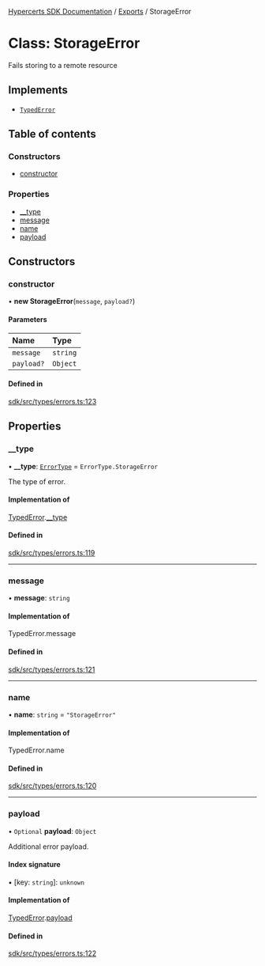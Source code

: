 [Hypercerts SDK Documentation](../README.md) / [Exports](../modules.md) / StorageError

# Class: StorageError

Fails storing to a remote resource

## Implements

- [`TypedError`](../interfaces/TypedError.md)

## Table of contents

### Constructors

- [constructor](StorageError.md#constructor)

### Properties

- [\_\_type](StorageError.md#__type)
- [message](StorageError.md#message)
- [name](StorageError.md#name)
- [payload](StorageError.md#payload)

## Constructors

### constructor

• **new StorageError**(`message`, `payload?`)

#### Parameters

| Name       | Type     |
| :--------- | :------- |
| `message`  | `string` |
| `payload?` | `Object` |

#### Defined in

[sdk/src/types/errors.ts:123](https://github.com/Network-Goods/hypercerts/blob/1adf630/sdk/src/types/errors.ts#L123)

## Properties

### \_\_type

• **\_\_type**: [`ErrorType`](../enums/internal.ErrorType.md) = `ErrorType.StorageError`

The type of error.

#### Implementation of

[TypedError](../interfaces/TypedError.md).[\_\_type](../interfaces/TypedError.md#__type)

#### Defined in

[sdk/src/types/errors.ts:119](https://github.com/Network-Goods/hypercerts/blob/1adf630/sdk/src/types/errors.ts#L119)

---

### message

• **message**: `string`

#### Implementation of

TypedError.message

#### Defined in

[sdk/src/types/errors.ts:121](https://github.com/Network-Goods/hypercerts/blob/1adf630/sdk/src/types/errors.ts#L121)

---

### name

• **name**: `string` = `"StorageError"`

#### Implementation of

TypedError.name

#### Defined in

[sdk/src/types/errors.ts:120](https://github.com/Network-Goods/hypercerts/blob/1adf630/sdk/src/types/errors.ts#L120)

---

### payload

• `Optional` **payload**: `Object`

Additional error payload.

#### Index signature

▪ [key: `string`]: `unknown`

#### Implementation of

[TypedError](../interfaces/TypedError.md).[payload](../interfaces/TypedError.md#payload)

#### Defined in

[sdk/src/types/errors.ts:122](https://github.com/Network-Goods/hypercerts/blob/1adf630/sdk/src/types/errors.ts#L122)
